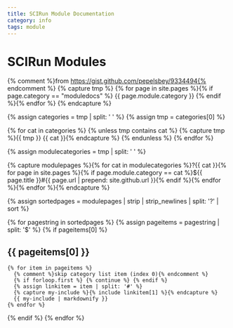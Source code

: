 ```yaml
---
title: SCIRun Module Documentation
category: info
tags: module
---
```


<link rel="stylesheet" href="css/modest.css">

# SCIRun Modules

{% comment %}from https://gist.github.com/pepelsbey/9334494{% endcomment %}
{% capture tmp %}
{% for page in site.pages %}{% if page.category == "moduledocs" %} {{ page.module.category }} {% endif %}{% endfor %}
{% endcapture %}

{% assign categories = tmp | split: ' ' %}
{% assign tmp = categories[0] %}

{% for cat in categories %}
  {% unless tmp contains cat %}
    {% capture tmp %}{{ tmp }} {{ cat }}{% endcapture %}
  {% endunless %}
{% endfor %}

{% assign modulecategories = tmp | split: ' ' %}

{% capture modulepages %}{% for cat in modulecategories %}?{{ cat }}{% for page in site.pages %}{% if page.module.category == cat %}${{ page.title }}#{{ page.url | prepend: site.github.url }}{% endif %}{% endfor %}{% endfor %}{% endcapture %}

{% assign sortedpages = modulepages | strip | strip_newlines | split: '?' | sort %}

{% for pagestring in sortedpages %}
  {% assign pageitems = pagestring | split: '$' %}
  {% if pageitems[0] %}
## {{ pageitems[0] }}
    {% for item in pageitems %}
      {% comment %}skip category list item (index 0){% endcomment %}
      {% if forloop.first %} {% continue %} {% endif %}
      {% assign linkitem = item | split: '#' %}
      {% capture my-include %}{% include linkitem[1] %}{% endcapture %}
      {{ my-include | markdownify }}
    {% endfor %}
  {% endif %}
{% endfor %}
